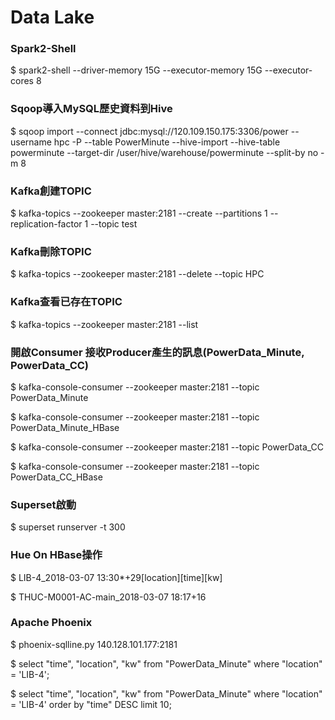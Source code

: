 Data Lake
============
### Spark2-Shell
$ spark2-shell --driver-memory 15G --executor-memory 15G --executor-cores 8

### Sqoop導入MySQL歷史資料到Hive
$ sqoop import --connect jdbc:mysql://120.109.150.175:3306/power --username hpc -P --table PowerMinute --hive-import --hive-table powerminute --target-dir /user/hive/warehouse/powerminute --split-by no -m 8

### Kafka創建TOPIC
$ kafka-topics --zookeeper master:2181 --create --partitions 1 --replication-factor 1 --topic test

### Kafka刪除TOPIC
$ kafka-topics --zookeeper master:2181 --delete --topic HPC


### Kafka查看已存在TOPIC
$ kafka-topics --zookeeper master:2181 --list

### 開啟Consumer 接收Producer產生的訊息(PowerData_Minute, PowerData_CC)

$ kafka-console-consumer --zookeeper master:2181 --topic PowerData_Minute

$ kafka-console-consumer --zookeeper master:2181 --topic PowerData_Minute_HBase

$ kafka-console-consumer --zookeeper master:2181 --topic PowerData_CC

$ kafka-console-consumer --zookeeper master:2181 --topic PowerData_CC_HBase

### Superset啟動
$ superset runserver -t 300

### Hue On HBase操作
$ LIB-4_2018-03-07 13:30*+29[location][time][kw]

$ THUC-M0001-AC-main_2018-03-07 18:17+16

### Apache Phoenix
$ phoenix-sqlline.py 140.128.101.177:2181

$ select "time", "location", "kw" from "PowerData_Minute" where "location" = 'LIB-4';

$ select "time", "location", "kw" from "PowerData_Minute" where "location" = 'LIB-4' order by "time" DESC limit 10;
